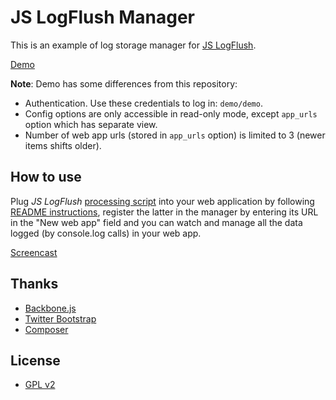 JS LogFlush Manager
===============

This is an example of log storage manager for [JS LogFlush](https://github.com/hindmost/jslogflush).

[Demo](http://demos.savreen.com/jslogflush-manager/)

**Note**: Demo has some differences from this repository:

* Authentication. Use these credentials to log in: `demo/demo`.
* Config options are only accessible in read-only mode, except `app_urls` option which has separate view.
* Number of web app urls (stored in `app_urls` option) is limited to 3 (newer items shifts older).


How to use
-------------
Plug _JS LogFlush_ [processing script](http://demos.savreen.com/jslogflush-manager/logger.php) into your web application by following [README instructions](https://github.com/hindmost/jslogflush), register the latter in the manager by entering its URL in the "New web app" field and you can watch and manage all the data logged (by console.log calls) in your web app.

[Screencast](http://youtu.be/AFfTu2F3leM)


Thanks
-------------
* [Backbone.js](http://backbonejs.org/)
* [Twitter Bootstrap](http://getbootstrap.com/)
* [Composer](https://getcomposer.org/)


License
-------------
* [GPL v2](http://opensource.org/licenses/GPL-2.0)
